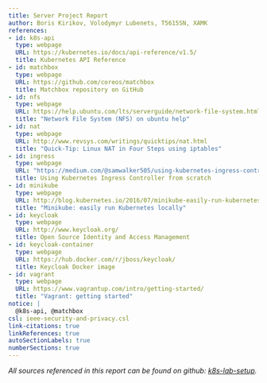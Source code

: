 ```yaml
---
title: Server Project Report
author: Boris Kirikov, Volodymyr Lubenets, T5615SN, XAMK
references:
- id: k8s-api
  type: webpage
  URL: https://kubernetes.io/docs/api-reference/v1.5/
  title: Kubernetes API Reference
- id: matchbox
  type: webpage
  URL: https://github.com/coreos/matchbox
  title: Matchbox repository on GitHub
- id: nfs
  type: webpage
  URL: https://help.ubuntu.com/lts/serverguide/network-file-system.html
  title: "Network File System (NFS) on ubuntu help"
- id: nat
  type: webpage
  URL: http://www.revsys.com/writings/quicktips/nat.html
  title: "Quick-Tip: Linux NAT in Four Steps using iptables"
- id: ingress
  type: webpage
  URL: "https://medium.com/@samwalker505/using-kubernetes-ingress-controller-from-scratch-35faeee8eca"
  title: Using Kubernetes Ingress Controller from scratch
- id: minikube
  type: webpage
  URL: http://blog.kubernetes.io/2016/07/minikube-easily-run-kubernetes-locally.html
  title: "Minikube: easily run Kubernetes locally"
- id: keycloak
  type: webpage
  URL: http://www.keycloak.org/
  title: Open Source Identity and Access Management
- id: keycloak-container
  type: webpage
  URL: https://hub.docker.com/r/jboss/keycloak/
  title: Keycloak Docker image
- id: vagrant
  type: webpage
  URL: https://www.vagrantup.com/intro/getting-started/
  title: "Vagrant: getting started"
notice: |
  @k8s-api, @matchbox
csl: ieee-security-and-privacy.csl
link-citations: true
linkReferences: true
autoSectionLabels: true
numberSections: true
---
```




_All sources referenced in this report can be found on github: [k8s-lab-setup](https://github.com/kribesk/k8s-lab-setup)._

